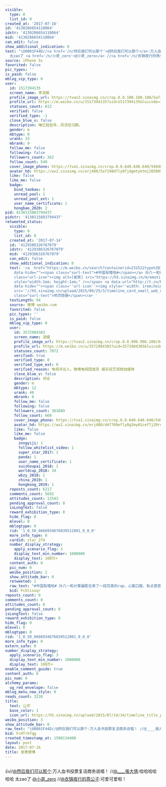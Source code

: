 ```yaml
---
visible:
  type: 0
  list_id: 0
created_at: '2017-07-16'
id: '4130286654110864'
idstr: '4130286654110864'
mid: '4130286654110864'
can_edit: false
show_additional_indication: 0
text: "\U0001F44D//<a href='/n/然后我们可以那个'>@然后我们可以那个</a>:万人血书投票复活商务说唱！ //<a href='/n/____張大倩'>@____張大倩</a>:哈哈哈哈哈哈
  太zao了 <a href='/n/小哥_zero'>@小哥_zero</a> //<a href='/n/衣锦夜行的燕公子'>@衣锦夜行的燕公子</a>:可爱可爱啦！"
source: iPhone 5s
favorited: false
pic_types: ''
is_paid: false
mblog_vip_type: 0
user:
  id: 1517394135
  screen_name: 李消极
  profile_image_url: https://tvax2.sinaimg.cn/crop.0.0.180.180.180/5a7198d7ly8fjdgmtyktmj20500500so.jpg?KID=imgbed,tva&Expires=1606399421&ssig=Xcnm26Cvi6
  profile_url: https://m.weibo.cn/u/1517394135?uid=1517394135&luicode=10000011&lfid=2304131517394135_-_WEIBO_SECOND_PROFILE_WEIBO
  statuses_count: 613
  verified: false
  verified_type: -1
  close_blue_v: false
  description: 唯忆轻狂年，风流任沉醉。
  gender: m
  mbtype: 0
  urank: 33
  mbrank: 0
  follow_me: false
  following: false
  followers_count: 362
  follow_count: 549
  cover_image_phone: https://tva1.sinaimg.cn/crop.0.0.640.640.640/549d0121tw1egm1kjly3jj20hs0hsq4f.jpg
  avatar_hd: https://wx2.sinaimg.cn/orj480/5a7198d7ly8fjdgmtyktmj20500500so.jpg
  like: false
  like_me: false
  badge:
    bind_taobao: 1
    unread_pool: 1
    unread_pool_ext: 1
    user_name_certificate: 1
    hongbao_2020: 2
pid: 4130115883794437
pidstr: '4130115883794437'
retweeted_status:
  visible:
    type: 0
    list_id: 0
  created_at: '2017-07-14'
  id: '4129386326767079'
  idstr: '4129386326767079'
  mid: '4129386326767079'
  can_edit: false
  show_additional_indication: 0
  text: '<a  href="https://m.weibo.cn/search?containerid=231522type%3D1%26t%3D10%26q%3D%23%E4%B8%AD%E5%9B%BD%E6%9C%89%E5%98%BB%E5%93%88%23&isnewpage=1&luicode=10000011&lfid=2304131517394135_-_WEIBO_SECOND_PROFILE_WEIBO"
    data-hide=""><span class="surl-text">#中国有嘻哈#</span></a> 孙八一和计算器配合来了一段完美的rap，心服口服，有点意思<span
    class="url-icon"><img alt=[偷笑] src="https://h5.sinaimg.cn/m/emoticon/icon/default/d_touxiao-0d995330b6.png"
    style="width:1em; height:1em;" /></span> <a data-url="http://t.cn/RKJY7R9" href="https://video.weibo.com/show?fid=1034%3Ab72ac914683f523be122eca8c1386d47&luicode=10000011&lfid=2304131517394135_-_WEIBO_SECOND_PROFILE_WEIBO"
    data-hide=""><span class=''url-icon''><img style=''width: 1rem;height: 1rem''
    src=''//h5.sinaimg.cn/upload/2015/09/25/3/timeline_card_small_web_default.png''></span><span
    class="surl-text">网页链接</span></a> '
  textLength: 94
  source: 微博 weibo.com
  favorited: false
  pic_types: ''
  is_paid: false
  mblog_vip_type: 0
  user:
    id: 3572984303
    screen_name: 浪媒
    profile_image_url: https://tvax2.sinaimg.cn/crop.0.0.996.996.180/d4f769efly8g2my01cef7j20ro0roabc.jpg?KID=imgbed,tva&Expires=1606399421&ssig=4yWnVy6M%2Ff
    profile_url: https://m.weibo.cn/u/3572984303?uid=3572984303&luicode=10000011&lfid=2304131517394135_-_WEIBO_SECOND_PROFILE_WEIBO
    statuses_count: 7072
    verified: true
    verified_type: 0
    verified_type_ext: 0
    verified_reason: 电视评论人，微博电视团成员 娱乐综艺视频自媒体
    close_blue_v: false
    description: 评论
    gender: m
    mbtype: 12
    urank: 40
    mbrank: 6
    follow_me: false
    following: false
    followers_count: 381689
    follow_count: 660
    cover_image_phone: https://tva1.sinaimg.cn/crop.0.0.640.640.640/549d0121tw1egm1kjly3jj20hs0hsq4f.jpg
    avatar_hd: https://wx2.sinaimg.cn/orj480/d4f769efly8g2my01cef7j20ro0roabc.jpg
    like: false
    like_me: false
    badge:
      zongyiji: 1
      follow_whitelist_video: 1
      super_star_2017: 1
      panda: 1
      user_name_certificate: 1
      suishoupai_2018: 1
      worldcup_2018: 34
      wbzy_2018: 1
      china_2019: 1
      hongkong_2019: 1
  reposts_count: 6217
  comments_count: 5692
  attitudes_count: 13543
  pending_approval_count: 0
  isLongText: false
  reward_exhibition_type: 0
  hide_flag: 0
  mlevel: 0
  mblogtype: 0
  rid: '1_0_50_6666934676839512801_0_0_0'
  more_info_type: 0
  cardid: star_274
  number_display_strategy:
    apply_scenario_flag: 3
    display_text_min_number: 1000000
    display_text: 100万+
  content_auth: 0
  pic_num: 0
  weibo_position: 2
  show_attitude_bar: 0
  retweeted: 1
  raw_text: "#中国有嘻哈# 孙八一和计算器配合来了一段完美的rap，心服口服，有点意思[偷笑] http://t.cn/RKJY7R9 ​​​"
  bid: Fcktisoqr
reposts_count: 0
comments_count: 0
attitudes_count: 0
pending_approval_count: 0
isLongText: false
reward_exhibition_type: 0
hide_flag: 0
mlevel: 0
mblogtype: 0
rid: '1_0_50_6666934676839512801_0_0_0'
more_info_type: 0
extern_safe: 0
number_display_strategy:
  apply_scenario_flag: 3
  display_text_min_number: 1000000
  display_text: 100万+
enable_comment_guide: true
content_auth: 0
pic_num: 0
alchemy_params:
  ug_red_envelope: false
mblog_menu_new_style: 0
reads_count: 3238
title:
  text: 公开
  base_color: 1
  icon_url: https://h5.sinaimg.cn/upload/2015/07/14/34/timeline_title_public_default.png
weibo_position: 3
show_attitude_bar: 0
raw_text: "\U0001F44D//@然后我们可以那个:万人血书投票复活商务说唱！ //@____張大倩:哈哈哈哈哈哈 太zao了 @小哥_zero //@衣锦夜行的燕公子:可爱可爱啦！"
bid: FcHTrhfqg
created_timestamp_at: 1500134400
layout: post
date: 2017-07-16
title: 发表微博
---
```


![]()

👍//<a href='/n/然后我们可以那个'>@然后我们可以那个</a>:万人血书投票复活商务说唱！ //<a href='/n/____張大倩'>@____張大倩</a>:哈哈哈哈哈哈 太zao了 <a href='/n/小哥_zero'>@小哥_zero</a> //<a href='/n/衣锦夜行的燕公子'>@衣锦夜行的燕公子</a>:可爱可爱啦！

